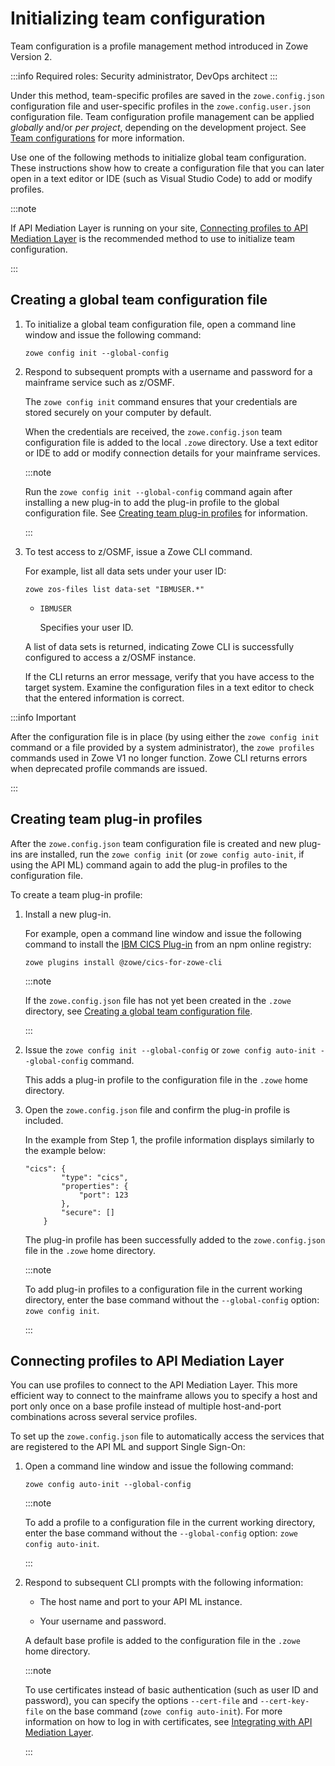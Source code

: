 # Initializing team configuration

Team configuration is a profile management method introduced in Zowe Version 2.

:::info Required roles: Security administrator, DevOps architect
:::

Under this method, team-specific profiles are saved in the `zowe.config.json` configuration file and user-specific profiles in the `zowe.config.user.json` configuration file. Team configuration profile management can be applied *globally* and/or *per project*, depending on the development project. See [Team configurations](../user-guide/cli-using-using-team-profiles.md) for more information.

Use one of the following methods to initialize global team configuration. These instructions show how to create a configuration file that you can later open in a text editor or IDE (such as Visual Studio Code) to add or modify profiles.

:::note

If API Mediation Layer is running on your site, [Connecting profiles to API Mediation Layer](#connecting-profiles-to-api-mediation-layer) is the recommended method to use to initialize team configuration.

:::

## Creating a global team configuration file

1. To initialize a global team configuration file, open a command line window and issue the following command:

    ```
    zowe config init --global-config
    ```

2. Respond to subsequent prompts with a username and password for a mainframe service such as z/OSMF.

    The `zowe config init` command ensures that your credentials are stored securely on your computer by default.

    When the credentials are received, the `zowe.config.json` team configuration file is added to the local `.zowe` directory. Use a text editor or IDE to add or modify connection details for your mainframe services.

    :::note
    
    Run the `zowe config init --global-config` command again after installing a new plug-in to add the plug-in profile to the global configuration file. See [Creating team plug-in profiles](#creating-team-plug-in-profiles) for information.

    :::

3.  To test access to z/OSMF, issue a Zowe CLI command.

    For example, list all data sets under your user ID:
    ```
    zowe zos-files list data-set "IBMUSER.*"
    ```

    - `IBMUSER`

        Specifies your user ID.

    A list of data sets is returned, indicating Zowe CLI is successfully configured to access a z/OSMF instance.

    If the CLI returns an error message, verify that you have access to the target system. Examine the configuration files in a text editor to check that the entered information is correct.

:::info Important

After the configuration file is in place (by using either the `zowe config init` command or a file provided by a system administrator), the `zowe profiles` commands used in Zowe V1 no longer function. Zowe CLI returns errors when deprecated profile commands are issued.

:::

## Creating team plug-in profiles

After the `zowe.config.json` team configuration file is created and new plug-ins are installed, run the `zowe config init` (or `zowe config auto-init`, if using the API ML) command again to add the plug-in profiles to the configuration file.

To create a team plug-in profile:

1. Install a new plug-in.

    For example, open a command line window and issue the following command to install the [IBM CICS Plug-in](../user-guide/cli-cicsplugin.md) from an npm online registry:

    ```
    zowe plugins install @zowe/cics-for-zowe-cli
    ```

    :::note
    
    If the `zowe.config.json` file has not yet been created in the `.zowe` directory, see [Creating a global team configuration file](#creating-a-global-team-configuration-file).

    :::

2. Issue the `zowe config init --global-config` or `zowe config auto-init --global-config` command.

    This adds a plug-in profile to the configuration file in the `.zowe` home directory.

3. Open the `zowe.config.json` file and confirm the plug-in profile is included.
    
    In the example from Step 1, the profile information displays similarly to the example below:

    ```
    "cics": {
            "type": "cics",
            "properties": {
                "port": 123
            },
            "secure": []
        }
    ```

    The plug-in profile has been successfully added to the `zowe.config.json` file in the `.zowe` home directory.

    :::note
    
    To add plug-in profiles to a configuration file in the current working directory, enter the base command without the `--global-config` option: `zowe config init`.

    :::

## Connecting profiles to API Mediation Layer

You can use profiles to connect to the API Mediation Layer. This more efficient way to connect to the mainframe allows you to specify a host and port only once on a base profile instead of multiple host-and-port combinations across several service profiles.

To set up the `zowe.config.json` file to automatically access the services that are registered to the API ML and support Single Sign-On:

1. Open a command line window and issue the following command:

    ```
    zowe config auto-init --global-config
    ```

    :::note

    To add a profile to a configuration file in the current working directory, enter the base command without the `--global-config` option: `zowe config auto-init`.

    :::

2. Respond to subsequent CLI prompts with the following information:

    - The host name and port to your API ML instance.
    
    - Your username and password.

    A default base profile is added to the configuration file in the `.zowe` home directory.

    :::note

    To use certificates instead of basic authentication (such as user ID and password), you can specify the options `--cert-file` and `--cert-key-file` on the base command (`zowe config auto-init`). For more information on how to log in with certificates, see [Integrating with API Mediation Layer](../user-guide/cli-using-integrating-apiml.md).
    
    :::




